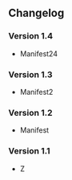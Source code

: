 ## **Changelog**
### Version 1.4
- Manifest24
### Version 1.3
- Manifest2
### Version 1.2
- Manifest
### Version 1.1
- Z